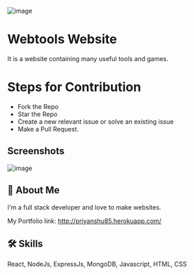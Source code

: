 ![image](https://user-images.githubusercontent.com/83485475/194404384-ba8989a5-131b-4a0d-a06d-911b20677622.png)

# Webtools Website

It is a website containing many useful tools and games.



# Steps for Contribution

- Fork the Repo
- Star the Repo
- Create a new relevant issue or solve an existing issue
- Make a Pull Request.


## Screenshots
![image](https://user-images.githubusercontent.com/83485475/194404359-85ba6e04-4767-4b42-b811-14608a260c10.png)




## 🚀 About Me
I'm a full stack developer and love to make websites.

My Portfolio link: http://priyanshu85.herokuapp.com/


## 🛠 Skills
React, NodeJs, ExpressJs, MongoDB, Javascript, HTML, CSS


